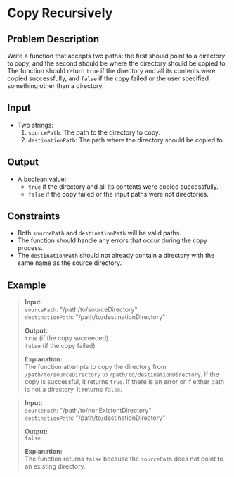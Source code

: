 # Copy Recursively 

## Problem Description
Write a function that accepts two paths: the first should point to a directory to copy, and the second should be where the directory should be copied to. The function should return `true` if the directory and all its contents were copied successfully, and `false` if the copy failed or the user specified something other than a directory.

## Input
- Two strings:
  1. `sourcePath`: The path to the directory to copy.
  2. `destinationPath`: The path where the directory should be copied to.

## Output
- A boolean value:
  - `true` if the directory and all its contents were copied successfully.
  - `false` if the copy failed or the input paths were not directories.

## Constraints
- Both `sourcePath` and `destinationPath` will be valid paths.
- The function should handle any errors that occur during the copy process.
- The `destinationPath` should not already contain a directory with the same name as the source directory.

## Example
> **Input:**  
> `sourcePath`: "/path/to/sourceDirectory"  
> `destinationPath`: "/path/to/destinationDirectory"  
>
> **Output:**  
> `true` (if the copy succeeded)  
> `false` (if the copy failed)  
>
> **Explanation:**  
> The function attempts to copy the directory from `/path/to/sourceDirectory` to `/path/to/destinationDirectory`. If the copy is successful, it returns `true`. If there is an error or if either path is not a directory, it returns `false`.

> **Input:**  
> `sourcePath`: "/path/to/nonExistentDirectory"  
> `destinationPath`: "/path/to/destinationDirectory"  
>
> **Output:**  
> `false`  
>
> **Explanation:**  
> The function returns `false` because the `sourcePath` does not point to an existing directory.
